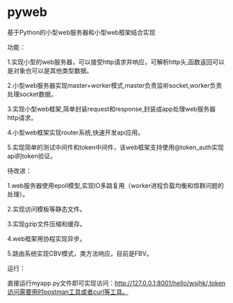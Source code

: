 # pyweb
基于Python的小型web服务器和小型web框架结合实现

功能：

  1.实现小型的web服务器，可以接受http请求并响应，可解析http头,函数返回可以是对象也可以是其他类型数据。
  
  2.小型web服务器实现master+worker模式,master负责监听socket,worker负责处理socket数据。
  
  3.实现小型web框架,简单封装request和response,封装成app处理web服务器http请求。
  
  4.小型web框架实现router系统,快速开发api应用。
  
  5.实现简单的测试中间件和token中间件，该web框架支持使用@token_auth实现api的token验证。
  
  
待改进：

  1.web服务器使用epoll模型,实现IO多路复用（worker进程负载均衡和惊群问题的处理）。
  
  2.实现访问模板等静态文件。
  
  3.实现gzip文件压缩和缓存。
  
  4.web框架用协程实现异步。
  
  5.路由系统实现CBV模式，类方法响应，目前是FBV。
  


运行：

  直接运行myapp.py文件即可实现访问：http://127.0.0.1:8001/hello/wsjhk/,token访问需要用时postman工具或者curl等工具。
  

